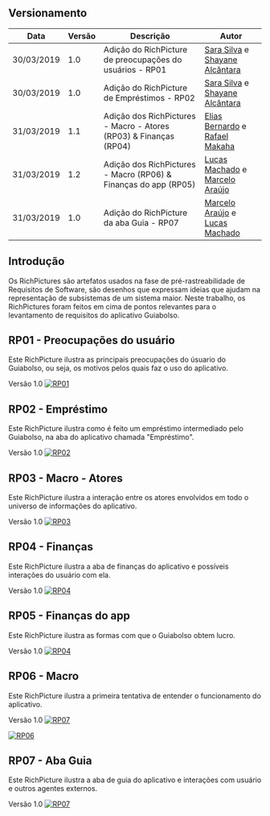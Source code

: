 
## Versionamento

| Data | Versão | Descrição | Autor |
|--|--|--|--|
| 30/03/2019 | 1.0 | Adição do RichPicture de preocupações do usuários - RP01| [Sara Silva](https://github.com/silvasara) e [Shayane Alcântara](https://github.com/shayanealcantara) |
| 30/03/2019 | 1.0 | Adição do RichPicture de Empréstimos - RP02| [Sara Silva](https://github.com/silvasara) e [Shayane Alcântara](https://github.com/shayanealcantara) |
| 31/03/2019 | 1.1 | Adição dos RichPictures - Macro - Atores (RP03) & Finanças (RP04)| [Elias Bernardo](https://github.com/silvasara) e [Rafael Makaha](https://github.com/rafaelmakaha) |
| 31/03/2019 | 1.2 | Adição dos RichPictures - Macro (RP06) & Finanças do app (RP05)| [Lucas Machado](https://github.com/lmmLucasMachado) e [Marcelo Araújo](https://github.com/santosm46) |
| 31/03/2019 | 1.0 | Adição do RichPicture da aba Guia - RP07| [Marcelo Araújo](https://github.com/santosm46) e [Lucas Machado](https://github.com/lmmLucasMachado) |

## **Introdução**
Os RichPictures são artefatos usados na fase de pré-rastreabilidade de Requisitos de Software, são desenhos que expressam ideias que ajudam na representação de subsistemas de um sistema maior. Neste trabalho, os RichPictures foram feitos em cima de pontos relevantes para o levantamento de requisitos do aplicativo Guiabolso.

## **RP01 - Preocupações do usuário**
Este RichPicture ilustra as principais preocupações do úsuario do Guiabolso, ou seja, os motivos pelos quais faz o uso do aplicativo.

Versão 1.0
[ ![RP01](./../img/rich_picture_preocupacoes.png) ](./../img/rich_picture_preocupacoes.png)

## **RP02 - Empréstimo**
Este RichPicture ilustra como é feito um empréstimo intermediado pelo Guiabolso, na aba do aplicativo chamada "Empréstimo".

Versão 1.0
[ ![RP02](./../img/rich_picture_emprestimos.png) ](./../img/rich_picture_emprestimos.png)

## **RP03 - Macro - Atores**
Este RichPicture ilustra a interação entre os atores envolvidos em todo o universo de informações do aplicativo.

Versão 1.0
[ ![RP03](./../img/rich_picture_macro_atores.png) ](./../img/rich_picture_macro_atores.png)

## **RP04 - Finanças**
Este RichPicture ilustra a aba de finanças do aplicativo e possíveis interações do usuário com ela.

Versão 1.0
[ ![RP04](./../img/rich_picture_financas.png) ](./../img/rich_picture_financas.png)

## **RP05 - Finanças do app**
Este RichPicture ilustra as formas com que o Guiabolso obtem lucro.

Versão 1.0
[ ![RP04](./../img/rich_picture_financas_do_app.png) ](./../img/rich_picture_financas_do_app.png)

## **RP06 - Macro**
Este RichPicture ilustra a primeira tentativa de entender o funcionamento do aplicativo.

Versão 1.0
[ ![RP07](./../img/rich_picture_macro_02.jpg) ](./../img/rich_picture_macro_02.jpg)

[ ![RP06](./../img/rich_picture_macro_01.jpg) ](./../img/rich_picture_macro_01.jpg)

## **RP07 - Aba Guia**
Este RichPicture ilustra a aba de guia do aplicativo e interações com usuário e outros agentes externos.

Versão 1.0
[ ![RP07](./../img/rich_picture_guia.png) ](./../img/rich_picture_guia.png)